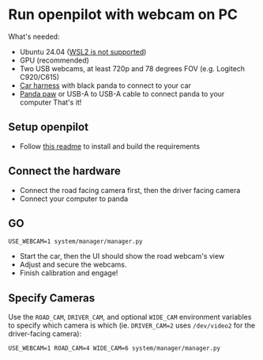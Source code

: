 # Run openpilot with webcam on PC

What's needed:
- Ubuntu 24.04 ([WSL2 is not supported](https://github.com/commaai/openpilot/issues/34216))
- GPU (recommended)
- Two USB webcams, at least 720p and 78 degrees FOV (e.g. Logitech C920/C615)
- [Car harness](https://comma.ai/shop/products/comma-car-harness) with black panda to connect to your car
- [Panda paw](https://comma.ai/shop/products/panda-paw) or USB-A to USB-A cable to connect panda to your computer
That's it!

## Setup openpilot
- Follow [this readme](../README.md) to install and build the requirements

## Connect the hardware
- Connect the road facing camera first, then the driver facing camera
- Connect your computer to panda

## GO
```
USE_WEBCAM=1 system/manager/manager.py
```
- Start the car, then the UI should show the road webcam's view
- Adjust and secure the webcams.
- Finish calibration and engage!

## Specify Cameras

Use the `ROAD_CAM`, `DRIVER_CAM`, and optional `WIDE_CAM` environment variables to specify which camera is which (ie. `DRIVER_CAM=2` uses `/dev/video2` for the driver-facing camera):
```
USE_WEBCAM=1 ROAD_CAM=4 WIDE_CAM=6 system/manager/manager.py
```

